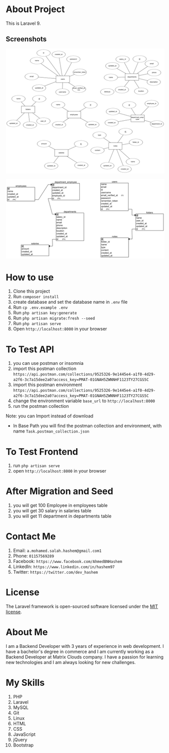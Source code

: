# About Project
This is Laravel 9.

## Screenshots

![App Screenshot](https://github.com/BNhashem16/mazady/blob/master/files/image.png?raw=true)


![App Screenshot](https://github.com/BNhashem16/mazady/blob/master/files/image1.png?raw=true)



# How to use
1. Clone this project
2. Run `composer install`
3. create database and set the database name in `.env` file
4. Run `cp .env.example .env`
5. Run `php artisan key:generate`
6. Run `php artisan migrate:fresh --seed`
7. Run `php artisan serve`
8. Open `http://localhost:8000` in your browser

# To Test API
1. you can use postman or insomnia
2. import this postman collection `https://api.postman.com/collections/9525326-9e1445e4-a1f0-4d29-a2f6-3c7a15dee2a0?access_key=PMAT-01GNAH5ZWNNHF1123TY27CGS5C`
3. import this postman environment `https://api.postman.com/collections/9525326-9e1445e4-a1f0-4d29-a2f6-3c7a15dee2a0?access_key=PMAT-01GNAH5ZWNNHF1123TY27CGS5C`
4. change the environment variable `base_url` to `http://localhost:8000`
5. run the postman collection

Note: you can Import instead of download
* In Base Path you will find the postman collection and environment, with name `Task.postman_collection.json`

# To Test Frontend
1. run `php artisan serve`
2. open `http://localhost:8000` in your browser

# After Migration and Seed
1. you will get 100 Employee in employees table
2. you will get 30 salary in salaries table
3. you will get 11 department in departments table

# Contact Me
1. Email: `a.mohamed.salah.hashem@gmail.com1`
2. Phone: `01157569289`
3. Facebook: `https://www.facebook.com/AhmedBNHashem`
4. LinkedIn: `https://www.linkedin.com/in/hashem97`
5. Twitter: `https://twitter.com/dev_hashem`

# License
The Laravel framework is open-sourced software licensed under the [MIT license](https://opensource.org/licenses/MIT).

# About Me
I am a Backend Developer with 3 years of experience in web development. I have a bachelor's degree in commerce and I am currently working as a Backend Developer at Matrix Clouds company. I have a passion for learning new technologies and I am always looking for new challenges.

# My Skills
1. PHP
2. Laravel
3. MySQL
4. Git
6. Linux
7. HTML
8. CSS
9. JavaScript
10. jQuery
11. Bootstrap